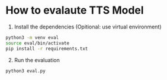 # How to evalaute TTS Model

1. Install the dependencies (Opitional: use virtual environment)

```bash
python3 -m venv eval
source eval/bin/activate
pip install -r requirements.txt
```

2. Run the evaluation

```bash
python3 eval.py
```
